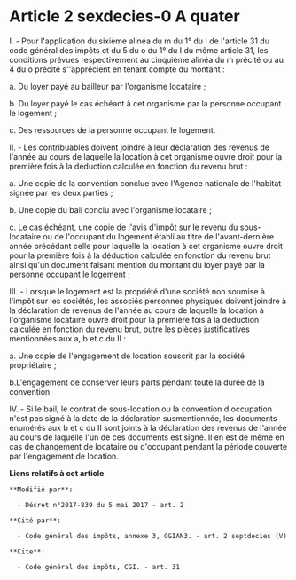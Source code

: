# Article 2 sexdecies-0 A quater

I. - Pour l'application du sixième alinéa du m du 1° du I de l'article 31 du code général des impôts et du 5 du o du 1° du I
du même article 31, les conditions prévues respectivement au cinquième alinéa du m précité ou au 4 du o précité s''apprécient
en tenant compte du montant :

a. Du loyer payé au bailleur par l'organisme locataire ;

b. Du loyer payé le cas échéant à cet organisme par la personne occupant le logement ;

c. Des ressources de la personne occupant le logement.

II. - Les contribuables doivent joindre à leur déclaration des revenus de l'année au cours de laquelle la location à cet
organisme ouvre droit pour la première fois à la déduction calculée en fonction du revenu brut :

a. Une copie de la convention conclue avec l'Agence nationale de l'habitat signée par les deux parties ;

b. Une copie du bail conclu avec l'organisme locataire ;

c. Le cas échéant, une copie de l'avis d'impôt sur le revenu du sous-locataire ou de l'occupant du logement établi au titre
de l'avant-dernière année précédant celle pour laquelle la location à cet organisme ouvre droit pour la première fois à la
déduction calculée en fonction du revenu brut ainsi qu'un document faisant mention du montant du loyer payé par la personne
occupant le logement ;

III. - Lorsque le logement est la propriété d'une société non soumise à l'impôt sur les sociétés, les associés personnes
physiques doivent joindre à la déclaration de revenus de l'année au cours de laquelle la location à l'organisme locataire
ouvre droit pour la première fois à la déduction calculée en fonction du revenu brut, outre les pièces justificatives
mentionnées aux a, b et c du II :

a. Une copie de l'engagement de location souscrit par la société propriétaire ;

b.L'engagement de conserver leurs parts pendant toute la durée de la convention.

IV. - Si le bail, le contrat de sous-location ou la convention d'occupation n'est pas signé à la date de la déclaration
susmentionnée, les documents énumérés aux b et c du II sont joints à la déclaration des revenus de l'année au cours de
laquelle l'un de ces documents est signé. Il en est de même en cas de changement de locataire ou d'occupant pendant la
période couverte par l'engagement de location.

**Liens relatifs à cet article**

	**Modifié par**:

	  - Décret n°2017-839 du 5 mai 2017 - art. 2

	**Cité par**:

	  - Code général des impôts, annexe 3, CGIAN3. - art. 2 septdecies (V)

	**Cite**:

	  - Code général des impôts, CGI. - art. 31
